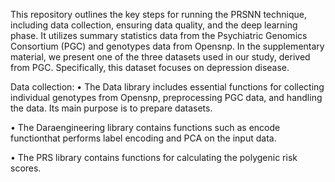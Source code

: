 This repository outlines the key steps for running the PRSNN technique, including data collection,
ensuring data quality, and the deep learning phase. It utilizes summary statistics data from the
Psychiatric Genomics Consortium (PGC) and genotypes data from Opensnp. In the supplementary
material, we present one of the three datasets used in our study, derived from PGC. Specifically,
this dataset focuses on depression disease.

Data collection:
• The Data library includes essential functions for collecting individual genotypes from Opensnp, preprocessing PGC data, and handling the data. Its main purpose is to prepare datasets.

• The Daraengineering library contains functions such as encode functionthat performs label
encoding and PCA on the input data.

• The PRS library contains functions for calculating the polygenic risk scores.
